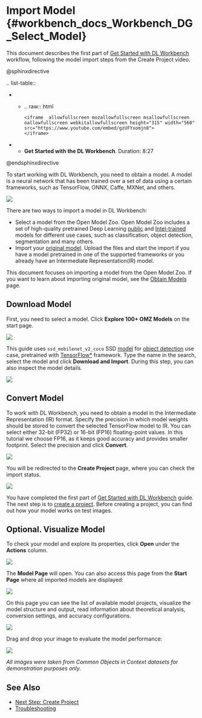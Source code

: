 # Import Model {#workbench_docs_Workbench_DG_Select_Model}

This document describes the first part of [Get Started with DL Workbench](Work_with_Models_and_Sample_Datasets.md) workflow, following the model import steps from the Create Project video.

@sphinxdirective

.. list-table::

   * - .. raw:: html

           <iframe  allowfullscreen mozallowfullscreen msallowfullscreen oallowfullscreen webkitallowfullscreen height="315" width="560"
           src="https://www.youtube.com/embed/gzUFYxomjn8">
           </iframe>
   * - **Get Started with the DL Workbench**. Duration: 8:27
     
@endsphinxdirective

To start working with DL Workbench, you need to obtain a model. A model is a neural network that has been trained over a set of data using a certain frameworks, such as TensorFlow, ONNX, Caffe, MXNet, and others. 

![](img/obtain_model.png)

There are two ways to import a model in DL Workbench: 
- Select a model from the Open Model Zoo. Open Model Zoo includes a set of high-quality pretrained Deep Learning [public](https://docs.openvinotoolkit.org/latest/omz_models_group_public.html) and [Intel-trained](https://docs.openvinotoolkit.org/latest/omz_models_group_intel.html) models for different use cases, such as classification, object detection, segmentation and many others. 
- Import your [original model](Select_Models.md). Upload the files and start the import if you have a model pretrained in one of the supported frameworks or you already have an Intermediate Representation(IR) model.

This document focuses on importing a model from the Open Model Zoo. If you want to learn about importing original model, see the [Obtain Models](Select_Models.md) page. 

## Download Model

First, you need to select a model. Click **Explore 100+ OMZ Models** on the start page.

![](img/start_page_crop.png)

This guide uses `ssd_mobilenet_v2_coco` SSD [model](https://docs.openvinotoolkit.org/latest/omz_models_model_ssd_mobilenet_v2_coco.html) for [object detection](https://machinelearningmastery.com/object-recognition-with-deep-learning/) use case, pretrained with [TensorFlow\*](https://www.tensorflow.org/) framework. Type the name in the search, select the model and click **Download and Import**. During this step, you can also inspect the model details. 

![](img/get_started/import_model_mobilenet.png)


## Convert Model

To work with DL Workbench, you need to obtain a model in the Intermediate Representation (IR) format. Specify the precision in which model weights should be stored to convert the selected TensorFlow model to IR. You can select either 32-bit (FP32) or 16-bit (FP16) floating-point values. In this tutorial we choose FP16, as it keeps good accuracy and provides smaller footprint. Select the precision and click **Convert**.

![](img/get_started/convert_model_mobilenet.png)

You will be redirected to the **Create Project** page, where you can check the import status.

![](img/get_started/mobilenet_imported.png)

You have completed the first part of [Get Started with DL Workbench](Work_with_Models_and_Sample_Datasets.md) guide. The next step is to [create a project](Create_Project.md). 
Before creating a project, you can find out how your model works on test images. 

## Optional. Visualize Model

To check your model and explore its properties, click **Open** under the **Actions** column. 

![](img/get_started/actions.png)

The **Model Page** will open. You can also access this page from the **Start Page** where all imported models are displayed:

![](img/get_started/mobilenet_start_page.png)

On this page you can see the list of available model projects, visualize the model structure and output, read information about theoretical analysis, conversion settings, and accuracy configurations.

![](img/get_started/mobilenet_model_page.png)

Drag and drop your image to evaluate the model performance:

![](img/get_started/mobilenet_visualization.png)

*All images were taken from Common Objects in Context datasets for demonstration purposes only.*

## See Also

* [Next Step: Create Project](Create_Project.md)
* [Troubleshooting](Troubleshooting.md)

